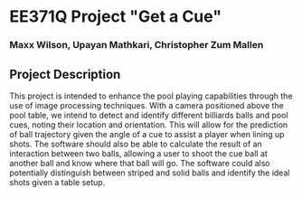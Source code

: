 # EE371Q Project "Get a Cue"
### Maxx Wilson, Upayan Mathkari, Christopher Zum Mallen

## Project Description
This project is intended to enhance the pool playing capabilities through the use of image processing techniques. With a camera positioned above the pool table, we intend to detect and identify different billiards balls and pool cues, noting their location and orientation. This will allow for the prediction of ball trajectory given the angle of a cue to assist a player when lining up shots. The software should also be able to calculate the result of an interaction between two balls, allowing a user to shoot the cue ball at another ball and know where that ball will go. The software could also potentially distinguish between striped and solid balls and identify the ideal shots given a table setup.
